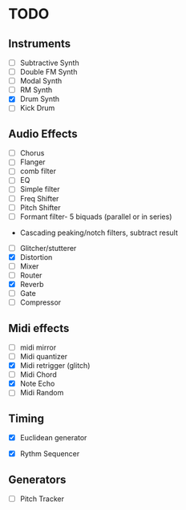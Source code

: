 # TODO

## Instruments 
- [ ] Subtractive Synth
- [ ] Double FM Synth
- [ ] Modal Synth
- [ ] RM Synth
- [x] Drum Synth
- [ ] Kick Drum 

## Audio Effects
- [ ] Chorus
- [ ] Flanger 
- [ ] comb filter 
- [ ] EQ 
- [ ] Simple filter 
- [ ] Freq Shifter 
- [ ] Pitch Shifter 
- [ ] Formant filter- 5 biquads (parallel or in series) 
 - Cascading peaking/notch filters, subtract result 
- [ ] Glitcher/stutterer 
- [x] Distortion
- [ ] Mixer
- [ ] Router
- [X] Reverb
- [ ] Gate
- [ ] Compressor

## Midi effects 
- [ ] midi mirror 
- [ ] Midi quantizer 
- [x] Midi retrigger (glitch) 
- [ ] Midi Chord 
- [x] Note Echo 
- [ ] Midi Random 

## Timing
- [x] Euclidean generator 
- [x] Rythm Sequencer 


## Generators
- [ ] Pitch Tracker
